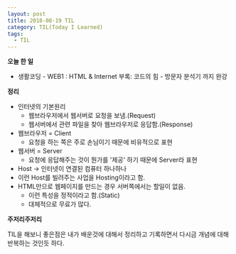 ```yaml
---
layout: post
title: 2018-08-19 TIL
category: TIL(Today I Learned)
tags:
  - TIL
---
```




**오늘 한 일**

- 생활코딩 - WEB1 : HTML & Internet 부록: 코드의 힘 - 방문자 분석기 까지 완강



**정리**

- 인터넷의 기본원리
  - 웹브라우저에서 웹서버로 요청을 보냄.(Request)
  - 웹서버에서 관련 파일을 찾아 웹브라우저로 응답함.(Response)
- 웹브라우저 = Client
  - 요청을 하는 쪽은 주로 손님이기 때문에 비유적으로 표현
- 웹서버 = Server
  - 요청에 응답해주는 것이 뭔가를 '제공' 하기 때문에 Server라 표현
- Host -> 인터넷이 연결된 컴퓨터 하나하나
- 이런 Host를 빌려주는 사업을 Hosting이라고 함.
- HTML만으로 웹페이지를 만드는 경우 서버쪽에서는 할일이 없음.
  - 이런 특성을 정적이라고 함.(Static)
  - 대체적으로 무료가 많다.



**주저리주저리**

TIL을 해보니 좋은점은 내가 배운것에 대해서 정리하고 기록하면서 다시금 개념에 대해 반복하는 것인듯 하다.